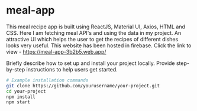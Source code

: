 # meal-app
This meal recipe app is built using ReactJS, Material UI, Axios, HTML and CSS. Here I am fetching meal API's and using the data in my project. An attractive UI which helps the user to get the recipes of different dishes looks very useful.
This website has been hosted in firebase. 
Click the link to view - https://meal-app-3b2b5.web.app/

Briefly describe how to set up and install your project locally. Provide step-by-step instructions to help users get started.

```bash
# Example installation commands
git clone https://github.com/yourusername/your-project.git
cd your-project
npm install
npm start
